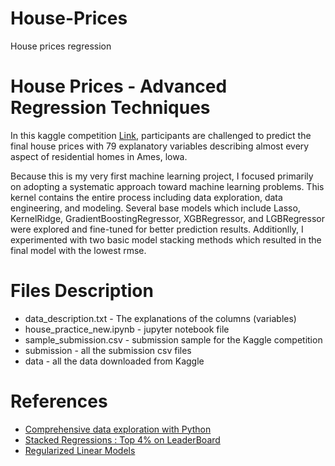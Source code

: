 # House-Prices
House prices regression 
# House Prices - Advanced Regression Techniques
In this kaggle competition [Link](https://www.kaggle.com/c/house-prices-advanced-regression-techniques), participants are challenged to predict the final house prices with 79 explanatory variables describing almost every aspect of residential homes in Ames, lowa. 

Because this is my very first machine learning project, I focused primarily on adopting a systematic approach toward machine learning problems. This kernel contains the entire process including data exploration, data engineering, and modeling. Several base models which include Lasso, KernelRidge, GradientBoostingRegressor, XGBRegressor, and LGBRegressor were explored and fine-tuned for better prediction results. Additionlly, I experimented with two basic model stacking methods which resulted in the final model with the lowest rmse.
# Files Description
* data_description.txt - The explanations of the columns (variables)
* house_practice_new.ipynb - jupyter notebook file
* sample_submission.csv - submission sample for the Kaggle competition
* submission - all the submission csv files
* data - all the data downloaded from Kaggle
# References
* [Comprehensive data exploration with Python](https://www.kaggle.com/pmarcelino/comprehensive-data-exploration-with-python)
* [Stacked Regressions : Top 4% on LeaderBoard](https://www.kaggle.com/serigne/stacked-regressions-top-4-on-leaderboard)
* [Regularized Linear Models](https://www.kaggle.com/apapiu/regularized-linear-models)
